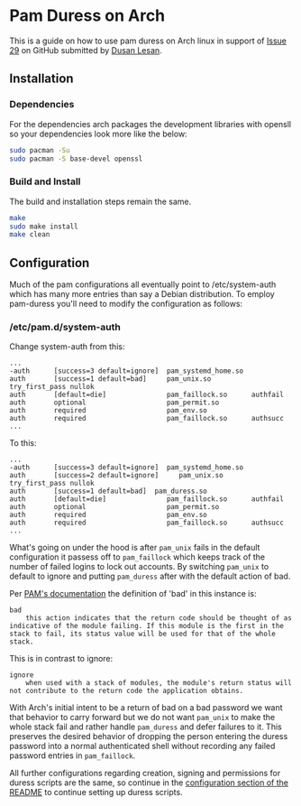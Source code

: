 # Pam Duress on Arch

This is a guide on how to use pam duress on Arch linux in support of
[Issue 29](https://github.com/nuvious/pam-duress/issues/29) on GitHub
submitted by [Dusan Lesan](https://github.com/DusanLesan).

## Installation 

### Dependencies

For the dependencies arch packages the development libraries with opensll
so your dependencies look more like the below:

```bash
sudo pacman -Su
sudo pacman -S base-devel openssl
```

### Build and Install

The build and installation steps remain the same.

```bash
make
sudo make install
make clean
```

## Configuration

Much of the pam configurations all eventually point to /etc/system-auth
which has many more entries than say a Debian distribution. To employ
pam-duress you'll need to modify the configuration as follows:


### /etc/pam.d/system-auth

Change system-auth from this:

```
...
-auth      [success=3 default=ignore]  pam_systemd_home.so
auth       [success=1 default=bad]     pam_unix.so          try_first_pass nullok
auth       [default=die]               pam_faillock.so      authfail
auth       optional                    pam_permit.so
auth       required                    pam_env.so
auth       required                    pam_faillock.so      authsucc
...
```

To this:

```
...
-auth      [success=3 default=ignore]  pam_systemd_home.so
auth       [success=2 default=ignore]     pam_unix.so          try_first_pass nullok
auth	   [success=1 default=bad]  pam_duress.so
auth       [default=die]               pam_faillock.so      authfail
auth       optional                    pam_permit.so
auth       required                    pam_env.so
auth       required                    pam_faillock.so      authsucc
...
```

What's going on under the hood is after `pam_unix` fails in the default
configuration it passess off to `pam_faillock` which keeps track of the number
of failed logins to lock out accounts. By switching `pam_unix` to default to
ignore and putting `pam_duress` after with the default action of bad.

Per [PAM's documentation](http://www.linux-pam.org/Linux-PAM-html/sag-configuration-file.html)
the definition of 'bad' in this instance is:

```
bad
	this action indicates that the return code should be thought of as indicative of the module failing. If this module is the first in the stack to fail, its status value will be used for that of the whole stack.
```

This is in contrast to ignore:

```
ignore
	when used with a stack of modules, the module's return status will not contribute to the return code the application obtains.
```

With Arch's initial intent to be a return of bad on a bad password we want
that behavior to carry forward but we do not want `pam_unix` to make the whole
stack fail and rather handle `pam_duress` and defer failures to it. This
preserves the desired behavior of dropping the person entering the duress
password into a normal authenticated shell without recording any failed
password entries in `pam_faillock`.

All further configurations regarding creation, signing and permissions for
duress scripts are the same, so continue in the
[configuration section of the README](../README.md#configuration) to continue
setting up duress scripts.

